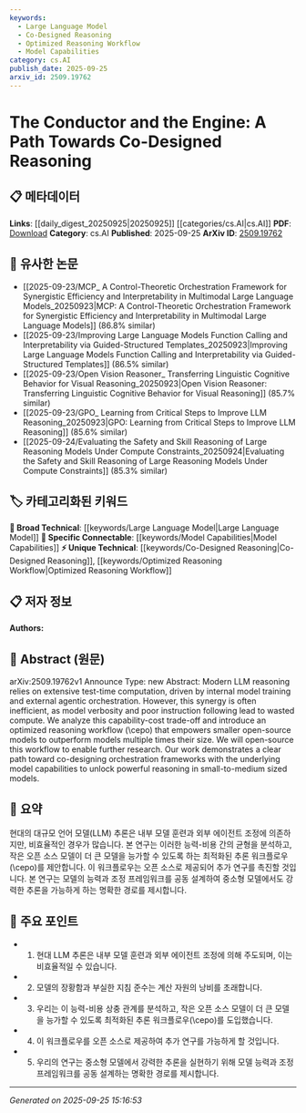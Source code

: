 ```yaml
---
keywords:
  - Large Language Model
  - Co-Designed Reasoning
  - Optimized Reasoning Workflow
  - Model Capabilities
category: cs.AI
publish_date: 2025-09-25
arxiv_id: 2509.19762
---
```


<!-- KEYWORD_LINKING_METADATA:
{
  "processed_timestamp": "2025-09-25T15:16:53.533605",
  "vocabulary_version": "1.0",
  "selected_keywords": [
    "Large Language Model",
    "Co-Designed Reasoning",
    "Optimized Reasoning Workflow",
    "Model Capabilities"
  ],
  "rejected_keywords": [],
  "similarity_scores": {
    "Large Language Model": 0.85,
    "Co-Designed Reasoning": 0.79,
    "Optimized Reasoning Workflow": 0.77,
    "Model Capabilities": 0.72
  },
  "extraction_method": "AI_prompt_based",
  "budget_applied": true,
  "candidates_json": {
    "candidates": [
      {
        "surface": "LLM reasoning",
        "canonical": "Large Language Model",
        "aliases": [
          "LLM"
        ],
        "category": "broad_technical",
        "rationale": "Large Language Models are central to the paper's discussion on reasoning and computation.",
        "novelty_score": 0.45,
        "connectivity_score": 0.88,
        "specificity_score": 0.65,
        "link_intent_score": 0.85
      },
      {
        "surface": "co-designed reasoning",
        "canonical": "Co-Designed Reasoning",
        "aliases": [
          "collaborative reasoning",
          "integrated reasoning"
        ],
        "category": "unique_technical",
        "rationale": "This is a novel approach introduced in the paper that emphasizes the integration of model capabilities and orchestration.",
        "novelty_score": 0.78,
        "connectivity_score": 0.65,
        "specificity_score": 0.82,
        "link_intent_score": 0.79
      },
      {
        "surface": "optimized reasoning workflow",
        "canonical": "Optimized Reasoning Workflow",
        "aliases": [
          "efficient reasoning process",
          "streamlined reasoning"
        ],
        "category": "unique_technical",
        "rationale": "The paper introduces a specific workflow aimed at enhancing reasoning efficiency, which is a key contribution.",
        "novelty_score": 0.72,
        "connectivity_score": 0.7,
        "specificity_score": 0.8,
        "link_intent_score": 0.77
      },
      {
        "surface": "model capabilities",
        "canonical": "Model Capabilities",
        "aliases": [
          "model strengths",
          "model potential"
        ],
        "category": "specific_connectable",
        "rationale": "Understanding model capabilities is crucial for the co-designing process discussed in the paper.",
        "novelty_score": 0.5,
        "connectivity_score": 0.75,
        "specificity_score": 0.7,
        "link_intent_score": 0.72
      }
    ],
    "ban_list_suggestions": [
      "test-time computation",
      "external agentic orchestration"
    ]
  },
  "decisions": [
    {
      "candidate_surface": "LLM reasoning",
      "resolved_canonical": "Large Language Model",
      "decision": "linked",
      "scores": {
        "novelty": 0.45,
        "connectivity": 0.88,
        "specificity": 0.65,
        "link_intent": 0.85
      }
    },
    {
      "candidate_surface": "co-designed reasoning",
      "resolved_canonical": "Co-Designed Reasoning",
      "decision": "linked",
      "scores": {
        "novelty": 0.78,
        "connectivity": 0.65,
        "specificity": 0.82,
        "link_intent": 0.79
      }
    },
    {
      "candidate_surface": "optimized reasoning workflow",
      "resolved_canonical": "Optimized Reasoning Workflow",
      "decision": "linked",
      "scores": {
        "novelty": 0.72,
        "connectivity": 0.7,
        "specificity": 0.8,
        "link_intent": 0.77
      }
    },
    {
      "candidate_surface": "model capabilities",
      "resolved_canonical": "Model Capabilities",
      "decision": "linked",
      "scores": {
        "novelty": 0.5,
        "connectivity": 0.75,
        "specificity": 0.7,
        "link_intent": 0.72
      }
    }
  ]
}
-->

# The Conductor and the Engine: A Path Towards Co-Designed Reasoning

## 📋 메타데이터

**Links**: [[daily_digest_20250925|20250925]] [[categories/cs.AI|cs.AI]]
**PDF**: [Download](https://arxiv.org/pdf/2509.19762.pdf)
**Category**: cs.AI
**Published**: 2025-09-25
**ArXiv ID**: [2509.19762](https://arxiv.org/abs/2509.19762)

## 🔗 유사한 논문
- [[2025-09-23/MCP_ A Control-Theoretic Orchestration Framework for Synergistic Efficiency and Interpretability in Multimodal Large Language Models_20250923|MCP: A Control-Theoretic Orchestration Framework for Synergistic Efficiency and Interpretability in Multimodal Large Language Models]] (86.8% similar)
- [[2025-09-23/Improving Large Language Models Function Calling and Interpretability via Guided-Structured Templates_20250923|Improving Large Language Models Function Calling and Interpretability via Guided-Structured Templates]] (86.5% similar)
- [[2025-09-23/Open Vision Reasoner_ Transferring Linguistic Cognitive Behavior for Visual Reasoning_20250923|Open Vision Reasoner: Transferring Linguistic Cognitive Behavior for Visual Reasoning]] (85.7% similar)
- [[2025-09-23/GPO_ Learning from Critical Steps to Improve LLM Reasoning_20250923|GPO: Learning from Critical Steps to Improve LLM Reasoning]] (85.6% similar)
- [[2025-09-24/Evaluating the Safety and Skill Reasoning of Large Reasoning Models Under Compute Constraints_20250924|Evaluating the Safety and Skill Reasoning of Large Reasoning Models Under Compute Constraints]] (85.3% similar)

## 🏷️ 카테고리화된 키워드
**🧠 Broad Technical**: [[keywords/Large Language Model|Large Language Model]]
**🔗 Specific Connectable**: [[keywords/Model Capabilities|Model Capabilities]]
**⚡ Unique Technical**: [[keywords/Co-Designed Reasoning|Co-Designed Reasoning]], [[keywords/Optimized Reasoning Workflow|Optimized Reasoning Workflow]]

## 📋 저자 정보

**Authors:** 

## 📄 Abstract (원문)

arXiv:2509.19762v1 Announce Type: new 
Abstract: Modern LLM reasoning relies on extensive test-time computation, driven by internal model training and external agentic orchestration. However, this synergy is often inefficient, as model verbosity and poor instruction following lead to wasted compute. We analyze this capability-cost trade-off and introduce an optimized reasoning workflow (\cepo) that empowers smaller open-source models to outperform models multiple times their size. We will open-source this workflow to enable further research. Our work demonstrates a clear path toward co-designing orchestration frameworks with the underlying model capabilities to unlock powerful reasoning in small-to-medium sized models.

## 📝 요약

현대의 대규모 언어 모델(LLM) 추론은 내부 모델 훈련과 외부 에이전트 조정에 의존하지만, 비효율적인 경우가 많습니다. 본 연구는 이러한 능력-비용 간의 균형을 분석하고, 작은 오픈 소스 모델이 더 큰 모델을 능가할 수 있도록 하는 최적화된 추론 워크플로우(\cepo)를 제안합니다. 이 워크플로우는 오픈 소스로 제공되어 추가 연구를 촉진할 것입니다. 본 연구는 모델의 능력과 조정 프레임워크를 공동 설계하여 중소형 모델에서도 강력한 추론을 가능하게 하는 명확한 경로를 제시합니다.

## 🎯 주요 포인트

- 1. 현대 LLM 추론은 내부 모델 훈련과 외부 에이전트 조정에 의해 주도되며, 이는 비효율적일 수 있습니다.
- 2. 모델의 장황함과 부실한 지침 준수는 계산 자원의 낭비를 초래합니다.
- 3. 우리는 이 능력-비용 상충 관계를 분석하고, 작은 오픈 소스 모델이 더 큰 모델을 능가할 수 있도록 최적화된 추론 워크플로우(\cepo)를 도입했습니다.
- 4. 이 워크플로우를 오픈 소스로 제공하여 추가 연구를 가능하게 할 것입니다.
- 5. 우리의 연구는 중소형 모델에서 강력한 추론을 실현하기 위해 모델 능력과 조정 프레임워크를 공동 설계하는 명확한 경로를 제시합니다.


---

*Generated on 2025-09-25 15:16:53*